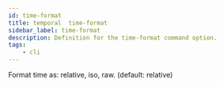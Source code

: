 ```yaml
---
id: time-format
title: temporal  time-format
sidebar_label: time-format
description: Definition for the time-format command option.
tags:
	- cli
---
```


 Format time as: relative, iso, raw. (default: relative)
